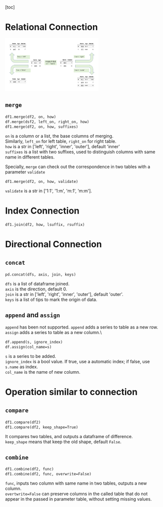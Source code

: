 [toc]

# Relational Connection
<img src="./pictures/ch6_1.png" width="60%">

## `merge`
```python3
df1.merge(df2, on, how)
df.merge(dsf2, left_on, right_on, how)
df1.merge(df2, on, how, suffixes)
```
`on` is a column or a list, the base columns of merging. \
Similarly, `left_on` for left table, `right_on` for right table. \
`how` is a str in ['left', 'right', 'inner', 'outer'], default 'inner' \
`suffixes` is a list with two suffixes,
used to distinguish columns with same name in different tables.

Specially, 
`merge` can check out the correspondence in two tables 
with a parameter `validate`
```python3
df1.merge(df2, on, how, validate)
```
`validate` is a str in ['1:1', '1:m', 'm:1', 'm:m'].


# Index Connection
```python3
df1.join(df2, how, lsuffix, rsuffix)
```

# Directional Connection
## `concat`
```python3
pd.concat(dfs, axis, join, keys)
```
`dfs` is a list of dataframe joined. \
`axis` is the direction, default 0. \
`join` is a str in ['left', 'right', 'inner', 'outer'], default 'outer'. \
`keys` is a list of tips to mark the origin of data.  

## `append` and `assign`
`append` has been not supported.
`append` adds a series to table as a new row.\
`assign` adds a series to table as a new column.\

```python3
df.append(s, ignore_index)
df.assign(col_name=s)
```
`s` is a series to be added. \
`ignore_index` is a bool value. 
If true, use a automatic index; if false, use `s.name` as index. \
`col_name` is the name of new column.

# Operation similar to connection
## `compare`
```python3
df1.compare(df2)
df1.compare(df2, keep_shape=True)
```
It compares two tables, and outputs a dataframe of difference.\
`keep_shape` means that keep the old shape, default `False`.

## `combine`
```python3
df1.combine(df2, func)
df1.combine(df2, func, overwrite=False)
```
`func`, 
inputs two column with same name in two tables, 
outputs a new column.\
`overtwrite=False` can preserve columns
in the called table 
that do not appear in the passed in parameter table, 
without setting missing values.